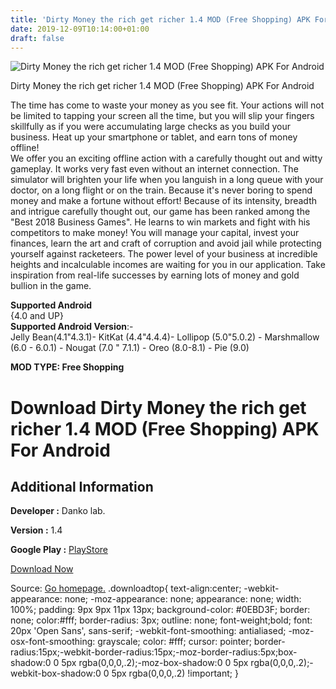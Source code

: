 ```yaml
---
title: 'Dirty Money the rich get richer 1.4 MOD (Free Shopping) APK For Android'
date: 2019-12-09T10:14:00+01:00
draft: false
---
```


![Dirty Money the rich get richer 1.4 MOD (Free Shopping) APK For Android](https://i0.wp.com/apkhome.net/wp-content/uploads/2019/11/Dirty-Money-the-rich-get-richer.png "Dirty Money the rich get richer 1.4 MOD (Free Shopping) APK For Android")

  

Dirty Money the rich get richer 1.4 MOD (Free Shopping) APK For Android

The time has come to waste your money as you see fit. Your actions will not be limited to tapping your screen all the time, but you will slip your fingers skillfully as if you were accumulating large checks as you build your business. Heat up your smartphone or tablet, and earn tons of money offline!  
We offer you an exciting offline action with a carefully thought out and witty gameplay. It works very fast even without an internet connection. The simulator will brighten your life when you languish in a long queue with your doctor, on a long flight or on the train. Because it's never boring to spend money and make a fortune without effort! Because of its intensity, breadth and intrigue carefully thought out, our game has been ranked among the "Best 2018 Business Games". He learns to win markets and fight with his competitors to make money! You will manage your capital, invest your finances, learn the art and craft of corruption and avoid jail while protecting yourself against racketeers. The power level of your business at incredible heights and incalculable incomes are waiting for you in our application. Take inspiration from real-life successes by earning lots of money and gold bullion in the game.

**Supported Android**  
{4.0 and UP}  
**Supported Android Version**:-  
Jelly Bean(4.1"4.3.1)- KitKat (4.4"4.4.4)- Lollipop (5.0"5.0.2) - Marshmallow (6.0 - 6.0.1) - Nougat (7.0 " 7.1.1) - Oreo (8.0-8.1) - Pie (9.0)

**MOD TYPE: Free Shopping**

Download Dirty Money the rich get richer 1.4 MOD (Free Shopping) APK For Android
================================================================================

Additional Information
----------------------

**Developer :** Danko lab.

**Version :** 1.4

**Google Play :** [PlayStore](https://play.google.com/store/apps/details?id=com.dankolab.bablometnew)

  

[Download Now](https://store4app.co/post/dirty-money-the-rich-get-richer-1-4-mod-free-shopping-apk-for-android_1574932489)

  
Source: [Go homepage.](https://store4app.co/post/dirty-money-the-rich-get-richer-1-4-mod-free-shopping-apk-for-android_1574932489) .downloadtop{ text-align:center; -webkit-appearance: none; -moz-appearance: none; appearance: none; width: 100%; padding: 9px 9px 11px 13px; background-color: #0EBD3F; border: none; color:#fff; border-radius: 3px; outline: none; font-weight;bold; font: 20px 'Open Sans', sans-serif; -webkit-font-smoothing: antialiased; -moz-osx-font-smoothing: grayscale; color: #fff; cursor: pointer; border-radius:15px;-webkit-border-radius:15px;-moz-border-radius:5px;box-shadow:0 0 5px rgba(0,0,0,.2);-moz-box-shadow:0 0 5px rgba(0,0,0,.2);-webkit-box-shadow:0 0 5px rgba(0,0,0,.2) !important; }